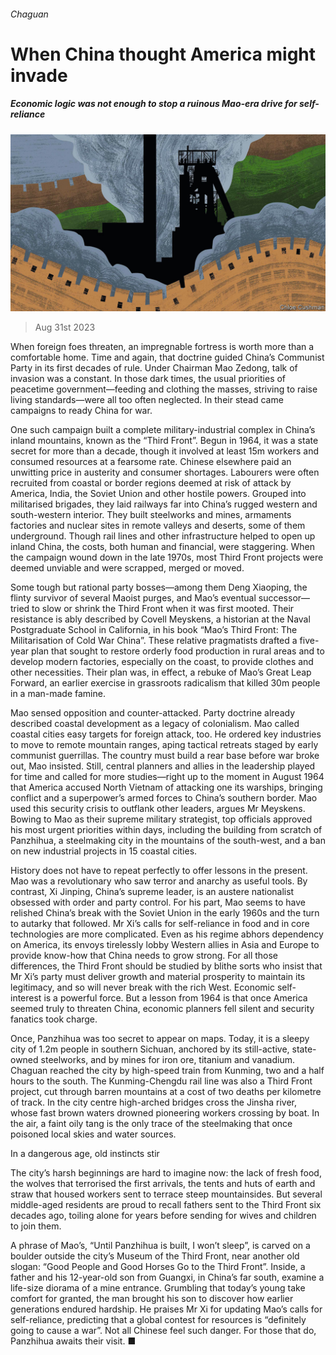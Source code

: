 ###### Chaguan

# When China thought America might invade 

##### Economic logic was not enough to stop a ruinous Mao-era drive for self-reliance 

![image](images/20230902_CND001.jpg) 

> Aug 31st 2023 

When foreign foes threaten, an impregnable fortress is worth more than a comfortable home. Time and again, that doctrine guided China’s Communist Party in its first decades of rule. Under Chairman Mao Zedong, talk of invasion was a constant. In those dark times, the usual priorities of peacetime government—feeding and clothing the masses, striving to raise living standards—were all too often neglected. In their stead came campaigns to ready China for war. 

One such campaign built a complete military-industrial complex in China’s inland mountains, known as the “Third Front”. Begun in 1964, it was a state secret for more than a decade, though it involved at least 15m workers and consumed resources at a fearsome rate. Chinese elsewhere paid an unwitting price in austerity and consumer shortages. Labourers were often recruited from coastal or border regions deemed at risk of attack by America, India, the Soviet Union and other hostile powers. Grouped into militarised brigades, they laid railways far into China’s rugged western and south-western interior. They built steelworks and mines, armaments factories and nuclear sites in remote valleys and deserts, some of them underground. Though rail lines and other infrastructure helped to open up inland China, the costs, both human and financial, were staggering. When the campaign wound down in the late 1970s, most Third Front projects were deemed unviable and were scrapped, merged or moved.

Some tough but rational party bosses—among them Deng Xiaoping, the flinty survivor of several Maoist purges, and Mao’s eventual successor—tried to slow or shrink the Third Front when it was first mooted. Their resistance is ably described by Covell Meyskens, a historian at the Naval Postgraduate School in California, in his book “Mao’s Third Front: The Militarisation of Cold War China”. These relative pragmatists drafted a five-year plan that sought to restore orderly food production in rural areas and to develop modern factories, especially on the coast, to provide clothes and other necessities. Their plan was, in effect, a rebuke of Mao’s Great Leap Forward, an earlier exercise in grassroots radicalism that killed 30m people in a man-made famine.

Mao sensed opposition and counter-attacked. Party doctrine already described coastal development as a legacy of colonialism. Mao called coastal cities easy targets for foreign attack, too. He ordered key industries to move to remote mountain ranges, aping tactical retreats staged by early communist guerrillas. The country must build a rear base before war broke out, Mao insisted. Still, central planners and allies in the leadership played for time and called for more studies—right up to the moment in August 1964 that America accused North Vietnam of attacking one its warships, bringing conflict and a superpower’s armed forces to China’s southern border. Mao used this security crisis to outflank other leaders, argues Mr Meyskens. Bowing to Mao as their supreme military strategist, top officials approved his most urgent priorities within days, including the building from scratch of Panzhihua, a steelmaking city in the mountains of the south-west, and a ban on new industrial projects in 15 coastal cities.

History does not have to repeat perfectly to offer lessons in the present. Mao was a revolutionary who saw terror and anarchy as useful tools. By contrast, Xi Jinping, China’s supreme leader, is an austere nationalist obsessed with order and party control. For his part, Mao seems to have relished China’s break with the Soviet Union in the early 1960s and the turn to autarky that followed. Mr Xi’s calls for self-reliance in food and in core technologies are more complicated. Even as his regime abhors dependency on America, its envoys tirelessly lobby Western allies in Asia and Europe to provide know-how that China needs to grow strong. For all those differences, the Third Front should be studied by blithe sorts who insist that Mr Xi’s party must deliver growth and material prosperity to maintain its legitimacy, and so will never break with the rich West. Economic self-interest is a powerful force. But a lesson from 1964 is that once America seemed truly to threaten China, economic planners fell silent and security fanatics took charge.

Once, Panzhihua was too secret to appear on maps. Today, it is a sleepy city of 1.2m people in southern Sichuan, anchored by its still-active, state-owned steelworks, and by mines for iron ore, titanium and vanadium. Chaguan reached the city by high-speed train from Kunming, two and a half hours to the south. The Kunming-Chengdu rail line was also a Third Front project, cut through barren mountains at a cost of two deaths per kilometre of track. In the city centre high-arched bridges cross the Jinsha river, whose fast brown waters drowned pioneering workers crossing by boat. In the air, a faint oily tang is the only trace of the steelmaking that once poisoned local skies and water sources. 

In a dangerous age, old instincts stir

The city’s harsh beginnings are hard to imagine now: the lack of fresh food, the wolves that terrorised the first arrivals, the tents and huts of earth and straw that housed workers sent to terrace steep mountainsides. But several middle-aged residents are proud to recall fathers sent to the Third Front six decades ago, toiling alone for years before sending for wives and children to join them. 

A phrase of Mao’s, “Until Panzhihua is built, I won’t sleep”, is carved on a boulder outside the city’s Museum of the Third Front, near another old slogan: “Good People and Good Horses Go to the Third Front”. Inside, a father and his 12-year-old son from Guangxi, in China’s far south, examine a life-size diorama of a mine entrance. Grumbling that today’s young take comfort for granted, the man brought his son to discover how earlier generations endured hardship. He praises Mr Xi for updating Mao’s calls for self-reliance, predicting that a global contest for resources is “definitely going to cause a war”. Not all Chinese feel such danger. For those that do, Panzhihua awaits their visit. ■






